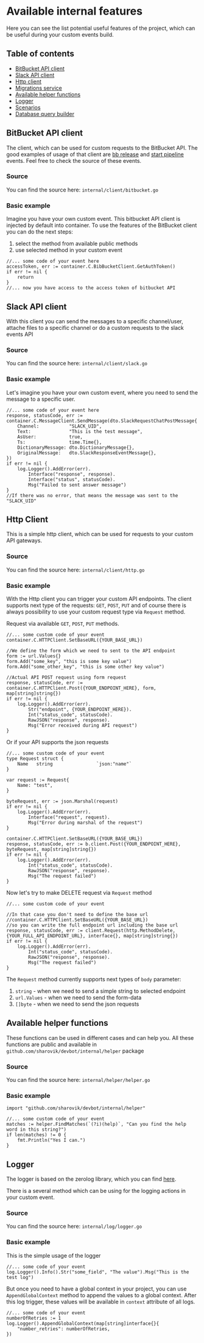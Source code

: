 # Available internal features
Here you can see the list potential useful features of the project, which can be useful during your custom events build.

## Table of contents
- [BitBucket API client](#bitbucket-api-client)
- [Slack API client](#slack-api-client)
- [Http client](#http-client)
- [Migrations service](migrations.md)
- [Available helper functions](#available-helper-functions)
- [Logger](#logger)
- [Scenarios](scenarios.md)
- [Database query builder](query-builder.md)

## BitBucket API client
The client, which can be used for custom requests to the BitBucket API. The good examples of usage of that client are [bb release](https://github.com/sharovik/bitbucket-release-event) and [start pipeline](https://github.com/sharovik/bitbucket-run-pipeline) events. Feel free to check the source of these events.

### Source
You can find the source here: `internal/client/bitbucket.go`

### Basic example
Imagine you have your own custom event. This bitbucket API client is injected by default into container. To use the features of the BitBucket client you can do the next steps:
1. select the method from available public methods
2. use selected method in your custom event
```
//... some code of your event here
accessToken, err := container.C.BibBucketClient.GetAuthToken()
if err != nil {
	return
}
//... now you have access to the access token of bitbucket API
```

## Slack API client
With this client you can send the messages to a specific channel/user, attache files to a specific channel or do a custom requests to the slack events API

### Source
You can find the source here: `internal/client/slack.go`

### Basic example
Let's imagine you have your own custom event, where you need to send the message to a specific user. 
``` 
//... some code of your event here
response, statusCode, err := container.C.MessageClient.SendMessage(dto.SlackRequestChatPostMessage{
    Channel:           "SLACK_UID",
    Text:              "This is the test message",
    AsUser:            true,
    Ts:                time.Time{},
    DictionaryMessage: dto.DictionaryMessage{},
    OriginalMessage:   dto.SlackResponseEventMessage{},
})
if err != nil {
    log.Logger().AddError(err).
        Interface("response", response).
        Interface("status", statusCode).
        Msg("Failed to sent answer message")
}
//If there was no error, that means the message was sent to the "SLACK_UID"
```

## Http Client
This is a simple http client, which can be used for requests to your custom API gateways.

### Source
You can find the source here: `internal/client/http.go`

### Basic example
With the Http client you can trigger your custom API endpoints. The client supports next type of the requests: `GET`, `POST`, `PUT` and of course there is always possibility to use your custom request type via `Request` method.

Request via available `GET`, `POST`, `PUT` methods.
```
//... some custom code of your event
container.C.HTTPClient.SetBaseURL({YOUR_BASE_URL})

//We define the form which we need to sent to the API endpoint
form := url.Values{}
form.Add("some_key", "this is some key value")
form.Add("some_other_key", "this is some other key value")

//Actual API POST request using form request
response, statusCode, err := container.C.HTTPClient.Post({YOUR_ENDPOINT_HERE}, form, map[string]string{})
if err != nil {
    log.Logger().AddError(err).
        Str("endpoint", {YOUR_ENDPOINT_HERE}).
        Int("status_code", statusCode).
        RawJSON("response", response).
        Msg("Error received during API request")
}
```

Or if your API supports the json requests
```
//... some custom code of your event
type Request struct {
	Name   string                `json:"name"`
}

var request := Request{
    Name: "test",
}

byteRequest, err := json.Marshal(request)
if err != nil {
    log.Logger().AddError(err).
        Interface("request", request).
        Msg("Error during marshal of the request")
}

container.C.HTTPClient.SetBaseURL({YOUR_BASE_URL})
response, statusCode, err := b.client.Post({YOUR_ENDPOINT_HERE}, byteRequest, map[string]string{})
if err != nil {
    log.Logger().AddError(err).
        Int("status_code", statusCode).
        RawJSON("response", response).
        Msg("The request failed")
}
```

Now let's try to make DELETE request via `Request` method
``` 
//... some custom code of your event

//In that case you don't need to define the base url 
//container.C.HTTPClient.SetBaseURL({YOUR_BASE_URL})
//so you can write the full endpoint url including the base url
response, statusCode, err := client.Request(http.MethodDelete, {YOUR_FULL_API_ENDPOINT_URL}, interface{}, map[string]string{})
if err != nil {
    log.Logger().AddError(err).
        Int("status_code", statusCode).
        RawJSON("response", response).
        Msg("The request failed")
}
```

The `Request` method currently supports next types of `body` parameter:
1. `string` - when we need to send a simple string to selected endpoint
2. `url.Values` - when we need to send the form-data
3. `[]byte` - when we need to send the json requests

## Available helper functions
These functions can be used in different cases and can help you. All these functions are public and available in `github.com/sharovik/devbot/internal/helper` package

### Source
You can find the source here: `internal/helper/helper.go`

### Basic example
``` 
import "github.com/sharovik/devbot/internal/helper"

//... some custom code of your event
matches := helper.FindMatches(`(?i)(help)`, "Can you find the help word in this string?")
if len(matches) != 0 {
    fmt.Println("Yes I can.")
}
```

## Logger
The logger is based on the zerolog library, which you can find [here](https://github.com/rs/zerolog).

There is a several method which can be using for the logging actions in your custom event.
### Source
You can find the source here: `internal/log/logger.go`

### Basic example
This is the simple usage of the logger
``` 
//... some code of your event
log.Logger().Info().Str("some_field", "The value").Msg("This is the test log")
```
But once you need to have a global context in your project, you can use `AppendGlobalContext` method to append the values to a global context. After this log trigger, these values will be available in `context` attribute of all logs.
``` 
//... some code of your event
numberOfRetries := 1
log.Logger().AppendGlobalContext(map[string]interface{}{
    "number_retries": numberOfRetries,
})
```
